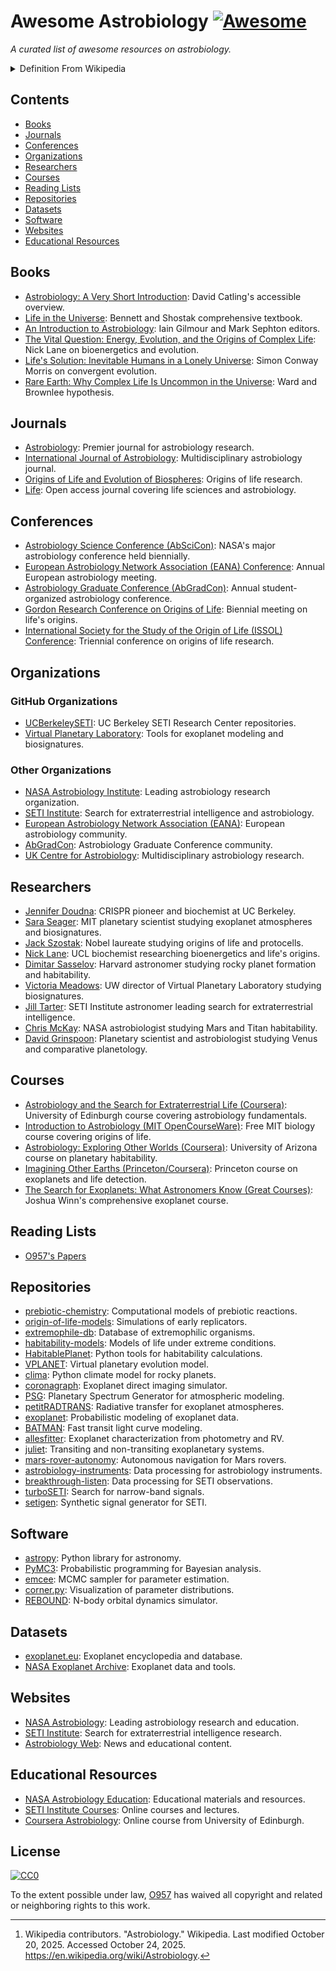 # Awesome Astrobiology [![Awesome](https://awesome.re/badge-flat.svg)](https://awesome.re)

_A curated list of awesome resources on astrobiology._

<details markdown=1>

<summary> Definition From Wikipedia </summary>

> **Astrobiology** (also **xenology** or **exobiology**) is a scientific field within the [life](https://en.wikipedia.org/wiki/List_of_life_sciences "List of life sciences") and [environmental sciences](https://en.wikipedia.org/wiki/Environmental_science "Environmental science") that studies the [origins](https://en.wikipedia.org/wiki/Abiogenesis "Abiogenesis"), [early evolution](https://en.wikipedia.org/wiki/Protocell "Protocell"), distribution, and future of [life](https://en.wikipedia.org/wiki/Life "Life") in the [universe](https://en.wikipedia.org/wiki/Universe "Universe") by investigating its deterministic conditions and contingent events. [2](https://en.wikipedia.org/wiki/Astrobiology#cite_note-about-2) [^wikipedia_citation]

[^wikipedia_citation]: Wikipedia contributors. "Astrobiology." Wikipedia. Last modified October 20, 2025. Accessed October 24, 2025. <https://en.wikipedia.org/wiki/Astrobiology>.

</details>

## Contents

- [Books](#books)
- [Journals](#journals)
- [Conferences](#conferences)
- [Organizations](#organizations)
- [Researchers](#researchers)
- [Courses](#courses)
- [Reading Lists](#reading-lists)
- [Repositories](#repositories)
- [Datasets](#datasets)
- [Software](#software)
- [Websites](#websites)
- [Educational Resources](#educational-resources)

## Books

- [Astrobiology: A Very Short Introduction](https://global.oup.com/academic/product/astrobiology-a-very-short-introduction-9780198722762): David Catling's accessible overview.
- [Life in the Universe](https://www.pearson.com/us/higher-education/program/Bennett-Life-in-the-Universe-4th-Edition/PGM1882320.html): Bennett and Shostak comprehensive textbook.
- [An Introduction to Astrobiology](https://www.cambridge.org/core/books/introduction-to-astrobiology/E8E8E8E8E8E8E8E8E8E8E8E8E8E8E8E8): Iain Gilmour and Mark Sephton editors.
- [The Vital Question: Energy, Evolution, and the Origins of Complex Life](https://www.amazon.com/Vital-Question-Evolution-Origins-Complex/dp/0393352978): Nick Lane on bioenergetics and evolution.
- [Life's Solution: Inevitable Humans in a Lonely Universe](https://www.cambridge.org/core/books/lifes-solution/E8E8E8E8E8E8E8E8E8E8E8E8E8E8E8E8): Simon Conway Morris on convergent evolution.
- [Rare Earth: Why Complex Life Is Uncommon in the Universe](https://www.springer.com/gp/book/9780387952895): Ward and Brownlee hypothesis.

## Journals

- [Astrobiology](https://www.liebertpub.com/journal/ast): Premier journal for astrobiology research.
- [International Journal of Astrobiology](https://www.cambridge.org/core/journals/international-journal-of-astrobiology): Multidisciplinary astrobiology journal.
- [Origins of Life and Evolution of Biospheres](https://www.springer.com/journal/11084): Origins of life research.
- [Life](https://www.mdpi.com/journal/life): Open access journal covering life sciences and astrobiology.

## Conferences

- [Astrobiology Science Conference (AbSciCon)](https://www.agu.org/abscicon): NASA's major astrobiology conference held biennially.
- [European Astrobiology Network Association (EANA) Conference](https://www.eana-net.eu/): Annual European astrobiology meeting.
- [Astrobiology Graduate Conference (AbGradCon)](https://abgradcon.org/): Annual student-organized astrobiology conference.
- [Gordon Research Conference on Origins of Life](https://www.grc.org/): Biennial meeting on life's origins.
- [International Society for the Study of the Origin of Life (ISSOL) Conference](https://issol.org/): Triennial conference on origins of life research.

## Organizations

### GitHub Organizations

- [UCBerkeleySETI](https://github.com/UCBerkeleySETI): UC Berkeley SETI Research Center repositories.
- [Virtual Planetary Laboratory](https://github.com/VirtualPlanetaryLaboratory): Tools for exoplanet modeling and biosignatures.

### Other Organizations

- [NASA Astrobiology Institute](https://astrobiology.nasa.gov/): Leading astrobiology research organization.
- [SETI Institute](https://www.seti.org/): Search for extraterrestrial intelligence and astrobiology.
- [European Astrobiology Network Association (EANA)](https://www.eana-net.eu/): European astrobiology community.
- [AbGradCon](https://abgradcon.org/): Astrobiology Graduate Conference community.
- [UK Centre for Astrobiology](https://www.astrobiology.ac.uk/): Multidisciplinary astrobiology research.

## Researchers

- [Jennifer Doudna](https://doudnalab.org/): CRISPR pioneer and biochemist at UC Berkeley.
- [Sara Seager](https://eapsweb.mit.edu/people/seager): MIT planetary scientist studying exoplanet atmospheres and biosignatures.
- [Jack Szostak](https://szostak.med.harvard.edu/): Nobel laureate studying origins of life and protocells.
- [Nick Lane](https://www.ucl.ac.uk/biosciences/people/prof-nick-lane): UCL biochemist researching bioenergetics and life's origins.
- [Dimitar Sasselov](https://www.cfa.harvard.edu/~sasselov/): Harvard astronomer studying rocky planet formation and habitability.
- [Victoria Meadows](https://depts.washington.edu/naivpl/content/victoria-meadows): UW director of Virtual Planetary Laboratory studying biosignatures.
- [Jill Tarter](https://www.seti.org/our-scientists/jill-tarter): SETI Institute astronomer leading search for extraterrestrial intelligence.
- [Chris McKay](https://www.nasa.gov/people/christopher-mckay/): NASA astrobiologist studying Mars and Titan habitability.
- [David Grinspoon](https://www.davidgrinspoon.com/): Planetary scientist and astrobiologist studying Venus and comparative planetology.

## Courses

- [Astrobiology and the Search for Extraterrestrial Life (Coursera)](https://www.coursera.org/learn/astrobiology): University of Edinburgh course covering astrobiology fundamentals.
- [Introduction to Astrobiology (MIT OpenCourseWare)](https://ocw.mit.edu/courses/7-016-introductory-biology-fall-2018/): Free MIT biology course covering origins of life.
- [Astrobiology: Exploring Other Worlds (Coursera)](https://www.coursera.org/learn/astrobiology-exploring-other-worlds): University of Arizona course on planetary habitability.
- [Imagining Other Earths (Princeton/Coursera)](https://www.coursera.org/learn/life-on-other-planets): Princeton course on exoplanets and life detection.
- [The Search for Exoplanets: What Astronomers Know (Great Courses)](https://www.thegreatcourses.com/courses/search-for-exoplanets-what-astronomers-know): Joshua Winn's comprehensive exoplanet course.

## Reading Lists

- [O957's Papers](assets/o957_reading_list.md)

## Repositories

- [prebiotic-chemistry](https://github.com/nkodani/prebiotic-chemistry): Computational models of prebiotic reactions.
- [origin-of-life-models](https://github.com/syntheticbiology/origin-models): Simulations of early replicators.
- [extremophile-db](https://github.com/lifewatch/extremophile-database): Database of extremophilic organisms.
- [habitability-models](https://github.com/astrobiology/habitability): Models of life under extreme conditions.
- [HabitablePlanet](https://github.com/rodluger/habitableplanet): Python tools for habitability calculations.
- [VPLANET](https://github.com/VirtualPlanetaryLaboratory/vplanet): Virtual planetary evolution model.
- [clima](https://github.com/Nicholaswogan/clima): Python climate model for rocky planets.
- [coronagraph](https://github.com/jlustigy/coronagraph): Exoplanet direct imaging simulator.
- [PSG](https://psg.gsfc.nasa.gov/): Planetary Spectrum Generator for atmospheric modeling.
- [petitRADTRANS](https://github.com/jovian-explorer/petitRADTRANS): Radiative transfer for exoplanet atmospheres.
- [exoplanet](https://github.com/exoplanet-dev/exoplanet): Probabilistic modeling of exoplanet data.
- [BATMAN](https://github.com/lkreidberg/batman): Fast transit light curve modeling.
- [allesfitter](https://github.com/MNGuenther/allesfitter): Exoplanet characterization from photometry and RV.
- [juliet](https://github.com/nespinoza/juliet): Transiting and non-transiting exoplanetary systems.
- [mars-rover-autonomy](https://github.com/nasa/mars-rover): Autonomous navigation for Mars rovers.
- [astrobiology-instruments](https://github.com/nasa/astrobiology-tools): Data processing for astrobiology instruments.
- [breakthrough-listen](https://github.com/UCBerkeleySETI/breakthrough): Data processing for SETI observations.
- [turboSETI](https://github.com/UCBerkeleySETI/turbo_seti): Search for narrow-band signals.
- [setigen](https://github.com/bbrzycki/setigen): Synthetic signal generator for SETI.

## Software

- [astropy](https://www.astropy.org/): Python library for astronomy.
- [PyMC3](https://docs.pymc.io/): Probabilistic programming for Bayesian analysis.
- [emcee](https://emcee.readthedocs.io/): MCMC sampler for parameter estimation.
- [corner.py](https://corner.readthedocs.io/): Visualization of parameter distributions.
- [REBOUND](https://github.com/hannorein/rebound): N-body orbital dynamics simulator.

## Datasets

- [exoplanet.eu](http://exoplanet.eu/): Exoplanet encyclopedia and database.
- [NASA Exoplanet Archive](https://exoplanetarchive.ipac.caltech.edu/): Exoplanet data and tools.

## Websites

- [NASA Astrobiology](https://astrobiology.nasa.gov/): Leading astrobiology research and education.
- [SETI Institute](https://www.seti.org/): Search for extraterrestrial intelligence research.
- [Astrobiology Web](http://www.astrobiology.com/): News and educational content.

## Educational Resources

- [NASA Astrobiology Education](https://astrobiology.nasa.gov/education/): Educational materials and resources.
- [SETI Institute Courses](https://www.seti.org/education): Online courses and lectures.
- [Coursera Astrobiology](https://www.coursera.org/learn/astrobiology): Online course from University of Edinburgh.

## License

[![CC0](http://mirrors.creativecommons.org/presskit/buttons/88x31/svg/cc-zero.svg)](https://creativecommons.org/publicdomain/zero/1.0/)

To the extent possible under law, [O957](https://github.com/O957) has waived all copyright and related or neighboring rights to this work.
